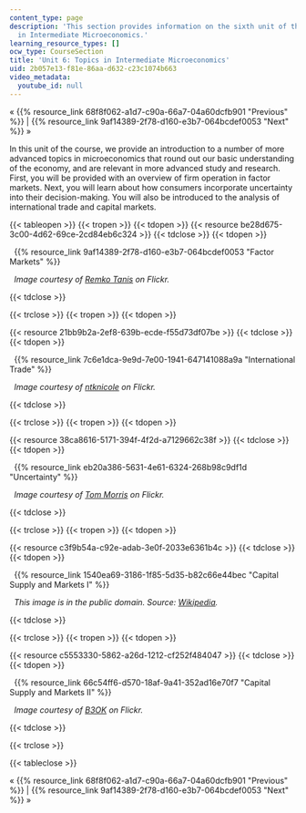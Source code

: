 ```yaml
---
content_type: page
description: 'This section provides information on the sixth unit of the course:  Topics
  in Intermediate Microeconomics.'
learning_resource_types: []
ocw_type: CourseSection
title: 'Unit 6: Topics in Intermediate Microeconomics'
uid: 2b057e13-f81e-86aa-d632-c23c1074b663
video_metadata:
  youtube_id: null
---
```


« {{% resource_link 68f8f062-a1d7-c90a-66a7-04a60dcfb901 "Previous" %}} | {{% resource_link 9af14389-2f78-d160-e3b7-064bcdef0053 "Next" %}} »

In this unit of the course, we provide an introduction to a number of more advanced topics in microeconomics that round out our basic understanding of the economy, and are relevant in more advanced study and research. First, you will be provided with an overview of firm operation in factor markets. Next, you will learn about how consumers incorporate uncertainty into their decision-making. You will also be introduced to the analysis of international trade and capital markets.

{{< tableopen >}}
{{< tropen >}}
{{< tdopen >}}
{{< resource be28d675-3c00-4d62-69ce-2cd84eb6c324 >}}
{{< tdclose >}}
{{< tdopen >}}


  {{% resource_link 9af14389-2f78-d160-e3b7-064bcdef0053 "Factor Markets" %}}

  _Image courtesy of [Remko Tanis](http://www.flickr.com/photos/remkotanis/4094323478/in/photostream/) on Flickr._


{{< tdclose >}}

{{< trclose >}}
{{< tropen >}}
{{< tdopen >}}
  
{{< resource 21bb9b2a-2ef8-639b-ecde-f55d73df07be >}}
{{< tdclose >}}
{{< tdopen >}}


  {{% resource_link 7c6e1dca-9e9d-7e00-1941-647141088a9a "International Trade" %}}

  _Image courtesy of [ntknicole](http://www.flickr.com/photos/ntknicole/2509289031/) on Flickr._


{{< tdclose >}}

{{< trclose >}}
{{< tropen >}}
{{< tdopen >}}
  
{{< resource 38ca8616-5171-394f-4f2d-a7129662c38f >}}
{{< tdclose >}}
{{< tdopen >}}


  {{% resource_link eb20a386-5631-4e61-6324-268b98c9df1d "Uncertainty" %}}

  _Image courtesy of [Tom Morris](http://www.flickr.com/photos/tommorris/241508717/) on Flickr._


{{< tdclose >}}

{{< trclose >}}
{{< tropen >}}
{{< tdopen >}}
  
{{< resource c3f9b54a-c92e-adab-3e0f-2033e6361b4c >}}
{{< tdclose >}}
{{< tdopen >}}


  {{% resource_link 1540ea69-3186-1f85-5d35-b82c66e44bec "Capital Supply and Markets I" %}}

  _This image is in the public domain. Source: [Wikipedia](http://en.wikipedia.org/wiki/File:US_Inflation.png)._


{{< tdclose >}}

{{< trclose >}}
{{< tropen >}}
{{< tdopen >}}
  
{{< resource c5553330-5862-a26d-1212-cf252f484047 >}}
{{< tdclose >}}
{{< tdopen >}}


  {{% resource_link 66c54ff6-d570-18af-9a41-352ad16e70f7 "Capital Supply and Markets II" %}}

  _Image courtesy of [B3OK](http://www.flickr.com/photos/b3ok/2920350568/in/photostream/) on Flickr._


{{< tdclose >}}

{{< trclose >}}

{{< tableclose >}}

« {{% resource_link 68f8f062-a1d7-c90a-66a7-04a60dcfb901 "Previous" %}} | {{% resource_link 9af14389-2f78-d160-e3b7-064bcdef0053 "Next" %}} »